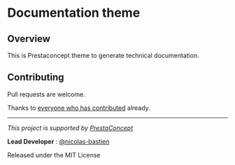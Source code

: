 Documentation theme
========================

## Overview ##

This is Prestaconcept theme to generate technical documentation.

## Contributing

Pull requests are welcome.

Thanks to
[everyone who has contributed](https://github.com/prestaconcept/documentation-theme/graphs/contributors) already.

---

*This project is supported by [PrestaConcept](http://www.prestaconcept.net)*

**Lead Developer** : [@nicolas-bastien](https://github.com/nicolas-bastien)

Released under the MIT License
